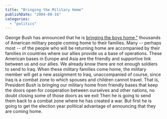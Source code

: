 ```yaml
---
title: "Bringing the Military Home"
publishDate: "2004-08-16"
categories: 
  - "politics"
---
```


George Bush has announced that he is [bringing the boys home,"](http://www.cnn.com/2004/ALLPOLITICS/08/16/bush.troops.home/index.html) thousands of American military people coming home to their families. Many -- perhaps most -- of the people who will be returning home are accompanied by their families in countries where our allies provide us a base of operations. These American bases in Europe and Asia are the friendly and supportive link between us and our allies. We already know there are not enough soldiers to send to Iraq. When these military families come home, the military member will get a new assignment to Iraq, unaccompanied of course, since Iraq is a combat zone to which spouses and children cannot travel. That is, President Bush is bringing our military home from friendly bases that keep the doors open for cooperation between ourselves and other nations, no doubt closing some of those doors as we exit Then he is going to send them back to a combat zone where he has created a war. But first he is going to get the election year political advantage of announcing that they are coming home.
